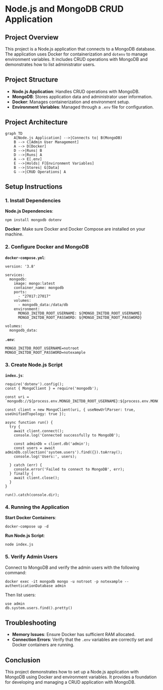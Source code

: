 # Node.js and MongoDB CRUD Application

## Project Overview

This project is a Node.js application that connects to a MongoDB database. The application uses Docker for containerization and `dotenv` to manage environment variables. It includes CRUD operations with MongoDB and demonstrates how to list administrator users.

## Project Structure

- **Node.js Application**: Handles CRUD operations with MongoDB.
- **MongoDB**: Stores application data and administrator user information.
- **Docker**: Manages containerization and environment setup.
- **Environment Variables**: Managed through a `.env` file for configuration.

## Project Architecture

```
graph TD
    A[Node.js Application] -->|Connects to| B(MongoDB)
    B --> C[Admin User Management]
    A --> D[Docker]
    D -->|Runs| B
    D -->|Runs| A
    A --> E[.env]
    E -->|Holds| F[Environment Variables]
    B -->|Stores| G[Data]
    G -->|CRUD Operations| A
```

## Setup Instructions

### 1. Install Dependencies

**Node.js Dependencies**:
```
npm install mongodb dotenv
```

**Docker**:
Make sure Docker and Docker Compose are installed on your machine.

### 2. Configure Docker and MongoDB

**`docker-compose.yml`**:
```
version: '3.8'

services:
  mongodb:
    image: mongo:latest
    container_name: mongodb
    ports:
      - "27017:27017"
    volumes:
      - mongodb_data:/data/db
    environment:
      MONGO_INITDB_ROOT_USERNAME: ${MONGO_INITDB_ROOT_USERNAME}
      MONGO_INITDB_ROOT_PASSWORD: ${MONGO_INITDB_ROOT_PASSWORD}

volumes:
  mongodb_data:
```

**`.env`**:
```
MONGO_INITDB_ROOT_USERNAME=notroot
MONGO_INITDB_ROOT_PASSWORD=notexample
```

### 3. Create Node.js Script

**`index.js`**:
```
require('dotenv').config();
const { MongoClient } = require('mongodb');

const uri = `mongodb://${process.env.MONGO_INITDB_ROOT_USERNAME}:${process.env.MONGO_INITDB_ROOT_PASSWORD}@localhost:27017/admin`;

const client = new MongoClient(uri, { useNewUrlParser: true, useUnifiedTopology: true });

async function run() {
  try {
    await client.connect();
    console.log('Connected successfully to MongoDB');

    const adminDb = client.db('admin');
    const users = await adminDb.collection('system.users').find({}).toArray();
    console.log('Users:', users);
    
  } catch (err) {
    console.error('Failed to connect to MongoDB', err);
  } finally {
    await client.close();
  }
}

run().catch(console.dir);
```

### 4. Running the Application

**Start Docker Containers**:
```
docker-compose up -d
```

**Run Node.js Script**:
```
node index.js
```

### 5. Verify Admin Users

Connect to MongoDB and verify the admin users with the following command:
```
docker exec -it mongodb mongo -u notroot -p notexample --authenticationDatabase admin
```

Then list users:
```
use admin
db.system.users.find().pretty()
```

## Troubleshooting

- **Memory Issues**: Ensure Docker has sufficient RAM allocated.
- **Connection Errors**: Verify that the `.env` variables are correctly set and Docker containers are running.

## Conclusion

This project demonstrates how to set up a Node.js application with MongoDB using Docker and environment variables. It provides a foundation for developing and managing a CRUD application with MongoDB.

